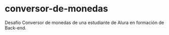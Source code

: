 # conversor-de-monedas
Desafío Conversor de monedas de una estudiante de Alura en formación de Back-end.
